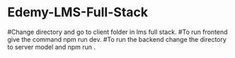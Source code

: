 # Edemy-LMS-Full-Stack
#Change directory and go to client folder in lms full stack.
#To run frontend give the command npm run dev.
#To run the backend change the directory to server model and npm run .
